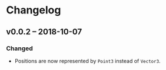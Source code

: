# Changelog

## v0.0.2 – 2018-10-07

### Changed

* Positions are now represented by `Point3` instead of `Vector3`.
